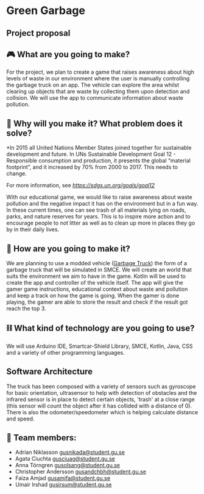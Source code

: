 # Green Garbage

Project proposal
----------------

:video_game: What are you going to make?
---------------------------

For the project, we plan to create a game that raises awareness about high levels of waste in our environment where the user is manually controlling the garbage truck on an app. The vehicle can explore the area whilst clearing up objects that are waste by collecting them upon detection and collision. We will use the app to communicate information about waste pollution.

:deciduous_tree: Why will you make it? What problem does it solve?
-------------------------------------------------

*In 2015 all United Nations Member States joined together for sustainable development and future. In UNs Sustainable Development Goal 12 - Responsible consumption and production, it presents the global “material footprint”, and it increased by 70% from 2000 to 2017. This needs to change. 

For more information, see *https://sdgs.un.org/goals/goal12*

With our educational game, we would like to raise awareness about waste pollution and the negative impact it has on the environment but in a fun way. In these current times, one can see trash of all materials lying on roads, parks, and nature reserves for years. This is to inspire more action and to encourage people to not litter as well as to clean up more in places they go by in their daily lives.


:articulated_lorry: How are you going to make it?
-----------------------------

We are planning to use a modded vehicle ([Garbage Truck](https://www.kenney.nl/assets/car-kit)) the form of a garbage truck that will be simulated in SMCE.
We will create an world that suits the environment we aim to have in the game.
Kotlin will be used to create the app and controller of the vehicle itself.
The app will give the gamer game instructions, educational context about waste and pollution and keep a track on how the game is going.
When the gamer is done playing, the gamer are able to store the result and check if the result got reach the top 3. 

:chains: What kind of technology are you going to use?
---------------------------------------------

We will use Arduino IDE, Smartcar-Shield Library, SMCE, Kotlin, Java, CSS and a variety of other programming languages.


Software Architecture
---------------------------------------------
The truck has been composed with a variety of sensors such as gyroscope for basic orientation, ultrasensor to help with detection of obstacles and the infrared sensor is in place to detect certain objects, 'trash' at a close range (this sensor will count the object after it has collided with a distance of 0). There is also the odometer/speedometer which is helping calculate distance and speed.
		
:e-mail: Team members:
---------------------------------------------
- Adrian Niklasson gusnikada@student.gu.se
- Agata Ciuchta gusciuag@student.gu.se
- Anna Törngren gusolsang@student.gu.se
- Christopher Andersson gusandchbh@student.gu.se
- Faiza Amjad gusamjfa@student.gu.se
- Umair Irshad gusirsum@student.gu.se

 
